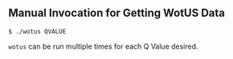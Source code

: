 ## Manual Invocation for Getting WotUS Data

```
$ ./wotus QVALUE
```

`wotus` can be run multiple times for each Q Value desired.

